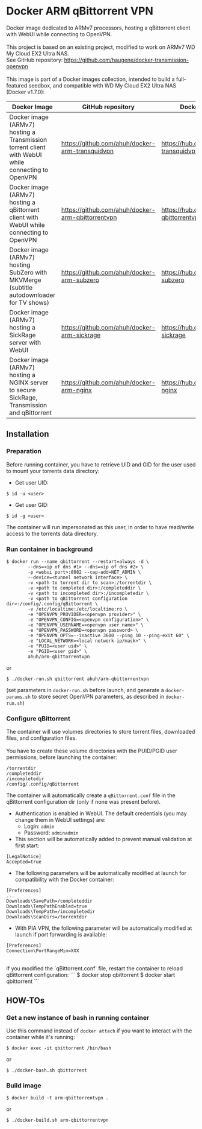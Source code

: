 # Docker ARM qBittorrent VPN
Docker image dedicated to ARMv7 processors, hosting a qBittorrent client with WebUI while connecting to OpenVPN.<br />
<br />
This project is based on an existing project, modified to work on ARMv7 WD My Cloud EX2 Ultra NAS.<br />
See GitHub repository: https://github.com/haugene/docker-transmission-openvpn<br />
<br />
This image is part of a Docker images collection, intended to build a full-featured seedbox, and compatible with WD My Cloud EX2 Ultra NAS (Docker v1.7.0):

Docker Image | GitHub repository | Docker Hub repository
------------ | ----------------- | -----------------
Docker image (ARMv7) hosting a Transmission torrent client with WebUI while connecting to OpenVPN | https://github.com/ahuh/docker-arm-transquidvpn | https://hub.docker.com/r/ahuh/arm-transquidvpn
Docker image (ARMv7) hosting a qBittorrent client with WebUI while connecting to OpenVPN | https://github.com/ahuh/docker-arm-qbittorrentvpn | https://hub.docker.com/r/ahuh/arm-qbittorrentvpn
Docker image (ARMv7) hosting SubZero with MKVMerge (subtitle autodownloader for TV shows) | https://github.com/ahuh/docker-arm-subzero | https://hub.docker.com/r/ahuh/arm-subzero
Docker image (ARMv7) hosting a SickRage server with WebUI | https://github.com/ahuh/docker-arm-sickrage | https://hub.docker.com/r/ahuh/arm-sickrage
Docker image (ARMv7) hosting a NGINX server to secure SickRage, Transmission and qBittorrent | https://github.com/ahuh/docker-arm-nginx | https://hub.docker.com/r/ahuh/arm-nginx

## Installation

### Preparation
Before running container, you have to retrieve UID and GID for the user used to mount your torrents data directory:
* Get user UID:
```
$ id -u <user>
```
* Get user GID:
```
$ id -g <user>
```
The container will run impersonated as this user, in order to have read/write access to the torrents data directory.

### Run container in background
```
$ docker run --name qbittorrent --restart=always -d \
		--dns=<ip of dns #1> --dns=<ip of dns #2> \
		-p <webui port>:8082 --cap-add=NET_ADMIN \
		--device=<tunnel network interface> \			  
		-v <path to torrent dir to scan>:/torrentdir \
		-v <path to completed dir>:/completeddir \
		-v <path to incompleted dir>:/incompletedir \
		-v <path to qBittorrent configuration dir>:/config/.config/qBittorrent \
		-v /etc/localtime:/etc/localtime:ro \
		-e "OPENVPN_PROVIDER=<openvpn provider>" \
		-e "OPENVPN_CONFIG=<openvpn configuration>" \
		-e "OPENVPN_USERNAME=<openvpn user name>" \
		-e "OPENVPN_PASSWORD=<openvpn password> \
		-e "OPENVPN_OPTS=--inactive 3600 --ping 10 --ping-exit 60" \
		-e "LOCAL_NETWORK=<local network ip/mask>" \
		-e "PUID=<user uid>" \
		-e "PGID=<user gid>" \
		ahuh/arm-qbittorrentvpn
```
or
```
$ ./docker-run.sh qbittorrent ahuh/arm-qbittorrentvpn
```
(set parameters in `docker-run.sh` before launch, and generate a `docker-params.sh` to store secret OpenVPN parameters, as described in `docker-run.sh`)

### Configure qBittorrent
The container will use volumes directories to store torrent files, downloaded files, and configuration files.<br />
<br />
You have to create these volume directories with the PUID/PGID user permissions, before launching the container:
```
/torrentdir
/completeddir
/incompletedir
/config/.config/qBittorrent
```

The container will automatically create a `qBittorrent.conf` file in the qBittorrent configuration dir (only if none was present before).<br />
* Authentication is enabled in WebUI. The default credentials (you may change them in WebUI settings) are: 
	* Login: `admin`
	* Password: `adminadmin`
* This section will be automatically added to prevent manual validation at first start:
```
[LegalNotice]
Accepted=true
```
* The following parameters will be automatically modified at launch for compatibility with the Docker container:
```
[Preferences]
...
Downloads\SavePath=/completeddir
Downloads\TempPathEnabled=true
Downloads\TempPath=/incompletedir
Downloads\ScanDirs=/torrentdir
```
* With PIA VPN, the following parameter will be automatically modified at launch if port forwarding is available:
```
[Preferences]
Connection\PortRangeMin=XXX
```
<br />
If you modified the `qBittorrent.conf` file, restart the container to reload qBittorrent configuration:
```
$ docker stop qbittorrent
$ docker start qbittorrent
```

## HOW-TOs

### Get a new instance of bash in running container
Use this command instead of `docker attach` if you want to interact with the container while it's running:
```
$ docker exec -it qbittorrent /bin/bash
```
or
```
$ ./docker-bash.sh qbittorrent
```

### Build image
```
$ docker build -t arm-qbittorrentvpn .
```
or
```
$ ./docker-build.sh arm-qbittorrentvpn
```
